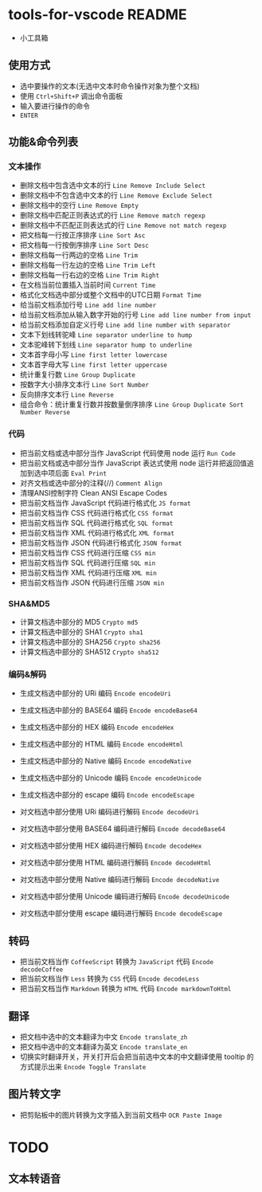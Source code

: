 # tools-for-vscode README

- 小工具箱

## 使用方式
- 选中要操作的文本(无选中文本时命令操作对象为整个文档)
- 使用 `Ctrl+Shift+P` 调出命令面板
- 输入要进行操作的命令
- `ENTER`

## 功能&命令列表

### 文本操作
- 删除文档中包含选中文本的行 `Line Remove Include Select`
- 删除文档中不包含选中文本的行 `Line Remove Exclude Select`
- 删除文档中的空行 `Line Remove Empty`
- 删除文档中匹配正则表达式的行 `Line Remove match regexp`
- 删除文档中不匹配正则表达式的行 `Line Remove not match regexp`
- 把文档每一行按正序排序 `Line Sort Asc`
- 把文档每一行按倒序排序 `Line Sort Desc`
- 删除文档每一行两边的空格 `Line Trim`
- 删除文档每一行左边的空格 `Line Trim Left`
- 删除文档每一行右边的空格 `Line Trim Right`
- 在文档当前位置插入当前时间 `Current Time`
- 格式化文档选中部分或整个文档中的UTC日期 `Format Time`
- 给当前文档添加行号 `Line add line number`
- 给当前文档添加从输入数字开始的行号 `Line add line number from input`
- 给当前文档添加自定义行号 `Line add line number with separator`
- 文本下划线转驼峰 `Line separator underline to hump`
- 文本驼峰转下划线 `Line separator hump to underline`
- 文本首字母小写 `Line first letter lowercase`
- 文本首字母大写 `Line first letter uppercase`
- 统计重复行数 `Line Group Duplicate`
- 按数字大小排序文本行 `Line Sort Number`
- 反向排序文本行 `Line Reverse`
- 组合命令：统计重复行数并按数量倒序排序 `Line Group Duplicate Sort Number Reverse`
### 代码
- 把当前文档或选中部分当作 JavaScript 代码使用 node 运行 `Run Code`
- 把当前文档或选中部分当作 JavaScript 表达式使用 node 运行并把返回值追加到选中项后面 `Eval Print`
- 对齐文档或选中部分的注释(//) `Comment Align`
- 清理ANSI控制字符 Clean ANSI Escape Codes
- 把当前文档当作 JavaScript 代码进行格式化 `JS format`
- 把当前文档当作 CSS 代码进行格式化 `CSS format`
- 把当前文档当作 SQL 代码进行格式化 `SQL format`
- 把当前文档当作 XML 代码进行格式化 `XML format`
- 把当前文档当作 JSON 代码进行格式化 `JSON format`
- 把当前文档当作 CSS 代码进行压缩 `CSS min`
- 把当前文档当作 SQL 代码进行压缩 `SQL min`
- 把当前文档当作 XML 代码进行压缩 `XML min`
- 把当前文档当作 JSON 代码进行压缩 `JSON min`
### SHA&MD5
- 计算文档选中部分的 MD5 `Crypto md5`
- 计算文档选中部分的 SHA1 `Crypto sha1`
- 计算文档选中部分的 SHA256 `Crypto sha256`
- 计算文档选中部分的 SHA512 `Crypto sha512`
### 编码&解码
- 生成文档选中部分的 URi 编码 `Encode encodeUri`
- 生成文档选中部分的 BASE64 编码 `Encode encodeBase64`
- 生成文档选中部分的 HEX 编码 `Encode encodeHex`
- 生成文档选中部分的 HTML 编码 `Encode encodeHtml`
- 生成文档选中部分的 Native 编码 `Encode encodeNative`
- 生成文档选中部分的 Unicode 编码 `Encode encodeUnicode`
- 生成文档选中部分的 escape 编码 `Encode encodeEscape`

- 对文档选中部分使用 URi 编码进行解码 `Encode decodeUri`
- 对文档选中部分使用 BASE64 编码进行解码 `Encode decodeBase64`
- 对文档选中部分使用 HEX 编码进行解码 `Encode decodeHex`
- 对文档选中部分使用 HTML 编码进行解码 `Encode decodeHtml`
- 对文档选中部分使用 Native 编码进行解码 `Encode decodeNative`
- 对文档选中部分使用 Unicode 编码进行解码 `Encode decodeUnicode`
- 对文档选中部分使用 escape 编码进行解码 `Encode decodeEscape`
## 转码
- 把当前文档当作 `CoffeeScript` 转换为 `JavaScript` 代码 `Encode decodeCoffee`
- 把当前文档当作 `Less` 转换为 `CSS` 代码 `Encode decodeLess`
- 把当前文档当作 `Markdown` 转换为 `HTML` 代码 `Encode markdownToHtml`
## 翻译
- 把文档中选中的文本翻译为中文 `Encode translate_zh`
- 把文档中选中的文本翻译为英文 `Encode translate_en`
- 切换实时翻译开关，开关打开后会把当前选中文本的中文翻译使用 tooltip 的方式提示出来 `Encode Toggle Translate`
## 图片转文字
- 把剪贴板中的图片转换为文字插入到当前文档中 `OCR Paste Image`

# TODO
## 文本转语音
